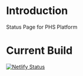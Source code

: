 # Introduction

Status Page for PHS Platform



# Current Build

[![Netlify Status](https://api.netlify.com/api/v1/badges/60d78c1a-afde-4c1d-a87d-19e3caa6098d/deploy-status)](https://app.netlify.com/sites/phs-status/deploys)





